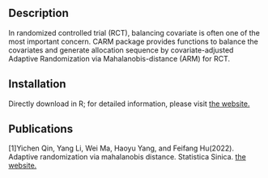 Description
----
In randomized controlled trial (RCT), balancing covariate is often one of the most important concern. CARM package provides functions to balance the covariates and generate allocation sequence by covariate-adjusted Adaptive Randomization via Mahalanobis-distance (ARM) for RCT.

Installation
-----
Directly download in R; for detailed information, please visit [the website.](https://cran.r-project.org/web/packages/CARM/index.html)

Publications
-----
[1]Yichen Qin, Yang Li, Wei Ma, Haoyu Yang, and Feifang Hu(2022). Adaptive randomization via mahalanobis distance. Statistica Sinica. [the website.](https://www3.stat.sinica.edu.tw/ss_newpaper/SS-2020-0440_na.pdf)

